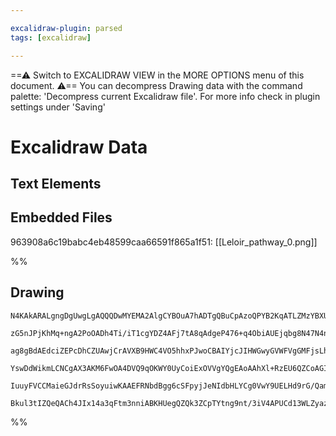 ```yaml
---

excalidraw-plugin: parsed
tags: [excalidraw]

---
```

==⚠  Switch to EXCALIDRAW VIEW in the MORE OPTIONS menu of this document. ⚠== You can decompress Drawing data with the command palette: 'Decompress current Excalidraw file'. For more info check in plugin settings under 'Saving'


# Excalidraw Data
## Text Elements
## Embedded Files
963908a6c19babc4eb48599caa66591f865a1f51: [[Leloir_pathway_0.png]]

%%
## Drawing
```compressed-json
N4KAkARALgngDgUwgLgAQQQDwMYEMA2AlgCYBOuA7hADTgQBuCpAzoQPYB2KqATLZMzYBXUtiRoIACyhQ4zZAHoFAc0JRJQgEYA6bGwC2CgF7N6hbEcK4OCtptbErHALRY8RMpWdx8Q1TdIEfARcZgRmBShcZQUebQBWbQBGGjoghH0EDihmbgBtcDBQMBKIEm4IAGYeAFEATQB1DkqAcQArADMAFQAlAAY60gBVAH0u+Io4VJLIWEQKwn1opH5S

zG5nJPjKhMq+ngA2PoOADh4Ti/iT1cgYDZ4AFj7tA8qAdgeP476+q4ObiAUEjqbg8N47N4neLQt4AThOpzefVhAMkCEIymk3EqpwB1mUwW4fQBzCgpDYAGsEABhNj4NikCpk6zMOC4QLZaalTS4bAU5TkoQcYi0+mMiTMjis9lZKBcyAdQj4fAAZVghIkgg88ogpPJVIawMkoJJZMpCDVMA16C15QBgsxHHCuTQSQBbDZ2DUd1dPwBAuEcAAksQX

ag8gBdAEdciZEPcDhCZUAwjCrAVXB9HWC4VO5hhxPJwoCBAIYjcJIHWGwyGVWFVgGMFjsLhoB6VRtMVicABynDE3Dh9aSvzeKeYABF0lAy9wOgQwgDNMJhTVgplsgWk/gAUI4MRcDPy67wX0R1t6zWO8WIEQOBSE9uAfS+bO0PP8Iub6TD0IwxBEGFVNlB1RVgnjCR6zrPoTlwA5sCSWEeU0bAHgQTQHihas8Dgg54lhJIOgReJcEI+IUhJdxxHD

YswDdWikmLCNCgAX3AKM6FwOA4DVQ9qOKWY0UyCoiExOVVgYQgEAoAAhXl+RzEU6QZCoAGIOg0zSuQgbARA5KAgxnfQ1X1GllPFdBVKSBBrOs7TdNIfTDIyOS+QDIUlLFJlyClNl9PsvTZWc/QADElVVdVqN1Ok7UKHTAuyYKTPNQ1iBBNA+DihynKM5KqUta1ou1CTsqCoyemER1nQrEqEoMoyAHlPW9Cs/SyurgpCzgoBC3B9CVH1UHiWrHLKj

IuuyFVCCMaieGJdrRsSoyuiwKAAEFRNbdBgg6cSFpyjJeNIdbHLYCg0VwY9UELHd9rG/QamFNbTvOkIrogdlySoEaDv0Z6vq6eAosU7TmGwcllQADWxM5tBOd4HlhSoTnrTCHgeCSwYh/A6mxU5tHrR4kZRg40YxuKjDYAxuAEyB6AIIRqMYkoWJ++6Ko8vN/xBiSBRIKaZtBebSj54g1QQKY0GGuLRYAWTYYgEEe3BNGCK6Py/EXSBIUUVLQWmI

Bkul3tIZQeQACh4JIx14a3qFtm3nniABKHUegQZQk3ZCpTYtng9nt/3iV4APUCd13WLZyazSpJqoBbLci1KGM+oQd2021jgQP1m8shVtXuDJRmAWwIhJdQIuEABDhU8L0hi5vYQoDvajK8juK7DaBBsByFUa7geXFeV1W31QDWq7i3l48YLoqfwGmbzmKKwmCHuWx1XTSQMQH5jQG7nzYV91YXCeZlvUJ1rXme58fZVWPAVm6DA8IabYligA
```
%%